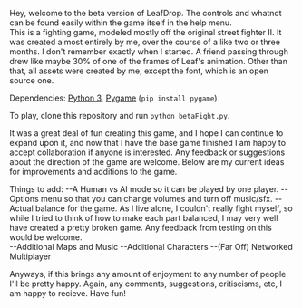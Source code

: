 Hey, welcome to the beta version of LeafDrop.
The controls and whatnot can be found easily within the game itself 
in the help menu.  
This is a fighting game, modeled mostly off the original street fighter II.
It was created almost entirely by me, over the course of a like two or three
months.  I don't remember exactly when I started.  A friend passing through
drew like maybe 30% of one of the frames of Leaf's animation.  Other than that,
all assets were created by me, except the font, which is an open source one.

Dependencies: [Python 3](https://www.python.org/downloads/), [Pygame](https://www.pygame.org/news) (`pip install pygame`)

To play, clone this repository and run `python betaFight.py`.

It was a great deal of fun creating this game, and I hope I can continue to 
expand upon it, and now that I have the base game finished I am happy to 
accept collaboration if anyone is interested.  Any feedback or suggestions
about the direction of the game are welcome.  Below are my current ideas for 
improvements and additions to the game.  

Things to add:
--A Human vs AI mode so it can be played by one player.
--Options menu so that you can change volumes and turn off music/sfx.
--Actual balance for the game.  As I live alone, I couldn't really fight myself,
so while I tried to think of how to make each part balanced, I may very well
have created a pretty broken game.  Any feedback from testing on this would 
be welcome.  
--Additional Maps and Music
--Additional Characters
--(Far Off) Networked Multiplayer

Anyways, if this brings any amount of enjoyment to any number of people I'll be pretty happy.
Again, any comments, suggestions, critiscisms, etc, I am happy to recieve.  Have fun!
